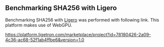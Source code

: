 ## Benchmarking SHA256 with Ligero

Benchmarking SHA256 with [Ligero](https://eprint.iacr.org/2022/1608.pdf) was performed with following link. 
This platform makes use of WebGPU. 

https://platform.ligetron.com/marketplace/project?id=78180426-2a09-4c36-ac68-52f1ab4ffbe6&version=1.0

